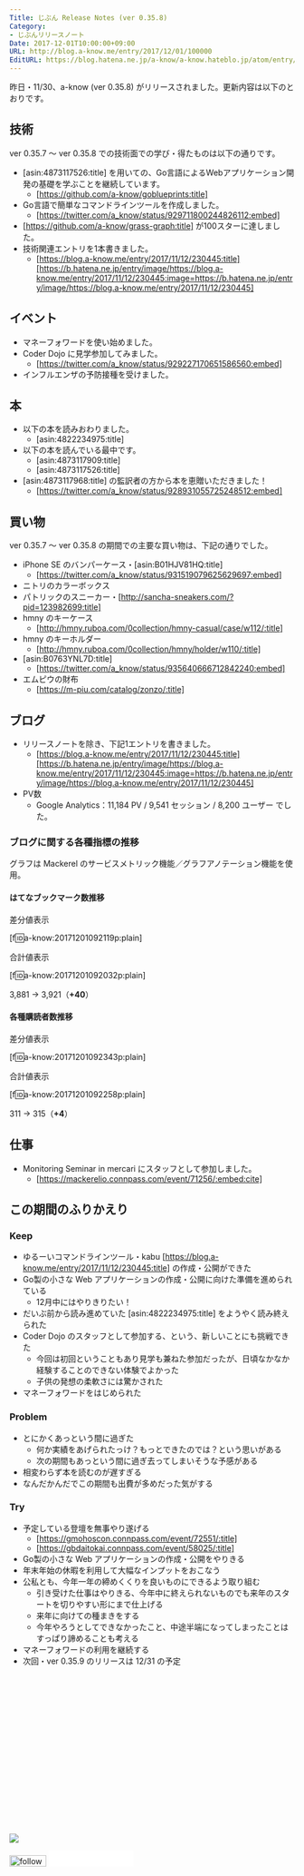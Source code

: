 ```yaml
---
Title: じぶん Release Notes (ver 0.35.8)
Category:
- じぶんリリースノート
Date: 2017-12-01T10:00:00+09:00
URL: http://blog.a-know.me/entry/2017/12/01/100000
EditURL: https://blog.hatena.ne.jp/a-know/a-know.hateblo.jp/atom/entry/8599973812322542457
---
```


昨日・11/30、a-know (ver 0.35.8) がリリースされました。更新内容は以下のとおりです。


<!-- more -->


## 技術
ver 0.35.7 〜 ver 0.35.8 での技術面での学び・得たものは以下の通りです。

* [asin:4873117526:title] を用いての、Go言語によるWebアプリケーション開発の基礎を学ぶことを継続しています。
    * [https://github.com/a-know/goblueprints:title]
* Go言語で簡単なコマンドラインツールを作成しました。
    * [https://twitter.com/a_know/status/929711800244826112:embed]
* [https://github.com/a-know/grass-graph:title] が100スターに達しました。
* 技術関連エントリを1本書きました。
    * [https://blog.a-know.me/entry/2017/11/12/230445:title][https://b.hatena.ne.jp/entry/image/https://blog.a-know.me/entry/2017/11/12/230445:image=https://b.hatena.ne.jp/entry/image/https://blog.a-know.me/entry/2017/11/12/230445]

## イベント
* マネーフォワードを使い始めました。
* Coder Dojo に見学参加してみました。
    * [https://twitter.com/a_know/status/929227170651586560:embed]
* インフルエンザの予防接種を受けました。


## 本
* 以下の本を読みおわりました。
    * [asin:4822234975:title]
* 以下の本を読んでいる最中です。
    * [asin:4873117909:title]
    * [asin:4873117526:title]
* [asin:4873117968:title] の監訳者の方から本を恵贈いただきました！
    * [https://twitter.com/a_know/status/928931055725248512:embed]




## 買い物
ver 0.35.7 〜 ver 0.35.8 の期間での主要な買い物は、下記の通りでした。

* iPhone SE のバンパーケース・[asin:B01HJV81HQ:title]
    * [https://twitter.com/a_know/status/931519079625629697:embed]
* ニトリのカラーボックス
* パトリックのスニーカー・[http://sancha-sneakers.com/?pid=123982699:title]
* hmny のキーケース
    * [http://hmny.ruboa.com/0collection/hmny-casual/case/w112/:title]
* hmny のキーホルダー
    * [http://hmny.ruboa.com/0collection/hmny/holder/w110/:title]
* [asin:B0763YNL7D:title]
    * [https://twitter.com/a_know/status/935640666712842240:embed]
* エムピウの財布
    * [https://m-piu.com/catalog/zonzo/:title]



## ブログ
* リリースノートを除き、下記1エントリを書きました。
    * [https://blog.a-know.me/entry/2017/11/12/230445:title][https://b.hatena.ne.jp/entry/image/https://blog.a-know.me/entry/2017/11/12/230445:image=https://b.hatena.ne.jp/entry/image/https://blog.a-know.me/entry/2017/11/12/230445]
* PV数
    * Google Analytics：11,184 PV / 9,541 セッション / 8,200 ユーザー でした。


### ブログに関する各種指標の推移

グラフは Mackerel のサービスメトリック機能／グラフアノテーション機能を使用。

#### はてなブックマーク数推移

差分値表示

[f:id:a-know:20171201092119p:plain]

合計値表示

[f:id:a-know:20171201092032p:plain]

3,881 → 3,921（<b>+40</b>）


#### 各種購読者数推移

差分値表示

[f:id:a-know:20171201092343p:plain]

合計値表示

[f:id:a-know:20171201092258p:plain]


311 → 315（<b>+4</b>）


## 仕事
* Monitoring Seminar in mercari にスタッフとして参加しました。
    * [https://mackerelio.connpass.com/event/71256/:embed:cite]





## この期間のふりかえり
### Keep
- ゆるーいコマンドラインツール・kabu [https://blog.a-know.me/entry/2017/11/12/230445:title] の作成・公開ができた
- Go製の小さな Web アプリケーションの作成・公開に向けた準備を進められている
    - 12月中にはやりきりたい！
- だいぶ前から読み進めていた [asin:4822234975:title] をようやく読み終えられた
- Coder Dojo のスタッフとして参加する、という、新しいことにも挑戦できた
    - 今回は初回ということもあり見学も兼ねた参加だったが、日頃なかなか経験することのできない体験でよかった
    - 子供の発想の柔軟さには驚かされた
- マネーフォワードをはじめられた

### Problem
- とにかくあっという間に過ぎた
    - 何か実績をあげられたっけ？もっとできたのでは？という思いがある
    - 次の期間もあっという間に過ぎ去ってしまいそうな予感がある
- 相変わらず本を読むのが遅すぎる
- なんだかんだでこの期間も出費が多めだった気がする

### Try
- 予定している登壇を無事やり遂げる
    - [https://gmohoscon.connpass.com/event/72551/:title]
    - [https://gbdaitokai.connpass.com/event/58025/:title]
- Go製の小さな Web アプリケーションの作成・公開をやりきる
- 年末年始の休暇を利用して大幅なインプットをおこなう
- 公私とも、今年一年の締めくくりを良いものにできるよう取り組む
    - 引き受けた仕事はやりきる、今年中に終えられないものでも来年のスタートを切りやすい形にまで仕上げる
    - 来年に向けての種まきをする
    - 今年やろうとしてできなかったこと、中途半端になってしまったことはすっぱり諦めることも考える
- マネーフォワードの利用を継続する
- 次回・ver 0.35.9 のリリースは 12/31 の予定



<div>
<br>
<script async src="//pagead2.googlesyndication.com/pagead/js/adsbygoogle.js"></script>
<!-- article-bottom2 -->
<ins class="adsbygoogle"
     style="display:inline-block;width:300px;height:250px"
     data-ad-client="ca-pub-3463034538369189"
     data-ad-slot="5274552934"></ins>
<script>
(adsbygoogle = window.adsbygoogle || []).push({});
</script>

<a href="http://bit.ly/grass-graph" target='blank' rel="nofollow"><img src="https://cdn-ak.f.st-hatena.com/images/fotolife/a/a-know/20170405/20170405220342.png"></a>
<br>
</div>

<div>
<a href='http://cloud.feedly.com/#subscription%2Ffeed%2Fhttp%3A%2F%2Fblog.a-know.me%2Ffeed'  target='blank'><img id='feedlyFollow' src='//s3.feedly.com/img/follows/feedly-follow-rectangle-volume-small_2x.png' alt='follow us in feedly' width='65' height='20'></a>



<iframe src="//blog.hatena.ne.jp/a-know/a-know.hateblo.jp/subscribe/iframe" allowtransparency="true" frameborder="0" scrolling="no" width="150" height="28"></iframe>
</div>

